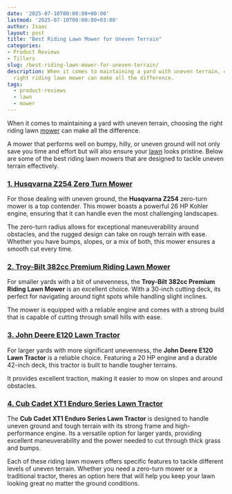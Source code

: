 ```yaml
---
date: '2025-07-10T00:00:00+00:00'
lastmod: '2025-07-10T00:00:00+03:00'
author: Isaac
layout: post
title: "Best Riding Lawn Mower for Uneven Terrain"
categories:
- Product Reviews
- Tillers
slug: /best-riding-lawn-mower-for-uneven-terrain/
description: When it comes to maintaining a yard with uneven terrain, choosing the
  right riding lawn mower can make all the difference.
tags: 
  - product-reviews
  - lawn
  - mower
---
```

When it comes to maintaining a yard with uneven terrain, choosing the right riding lawn [mower](/posts/best-riding-lawn-mower-for-2-acres/) can make all the difference.

A mower that performs well on bumpy, hilly, or uneven ground will not only save you time and effort but will also ensure your [lawn](/posts/best-riding-lawn-mower-for-hilly-terrain/) looks pristine. Below are some of the best riding lawn mowers that are designed to tackle uneven terrain effectively.
### [1. Husqvarna Z254 Zero Turn Mower](https://www.amazon.com/dp/B0DGYPDTBH?&linkCode=ll1&tag=p-policy-20&linkId=3f4c8b31da3aba444fccf3d2ba967ca3&language=en_US&ref_=as_li_ss_tl)
For those dealing with uneven ground, the
**Husqvarna Z254**
zero-turn mower is a top contender. This mower boasts a powerful 26 HP Kohler engine, ensuring that it can handle even the most challenging landscapes.

The zero-turn radius allows for exceptional maneuverability around obstacles, and the rugged design can take on rough terrain with ease. Whether you have bumps, slopes, or a mix of both, this mower ensures a smooth cut every time.
### [2. Troy-Bilt 382cc Premium Riding Lawn Mower](https://www.amazon.com/Troy-Bilt-30-Inch-Neighborhood-Riding-Lawn-Mower/s?k=Troy-Bilt+30-Inch+Neighborhood+Riding+Lawn+Mower&linkCode=ll2&tag=p-policy-20&linkId=319910a3d161a7be93a228c4eb457bed&language=en_US&ref_=as_li_ss_tl)
For smaller yards with a bit of unevenness, the
**Troy-Bilt 382cc Premium Riding Lawn Mower**
is an excellent choice. With a 30-inch cutting deck, its perfect for navigating around tight spots while handling slight inclines.

The mower is equipped with a reliable engine and comes with a strong build that is capable of cutting through small hills with ease.
### [3. John Deere E120 Lawn Tractor](https://www.amazon.com/dp/B01IAPSPIC?tag=p-policy-20)
For larger yards with more significant unevenness, the
**John Deere E120 Lawn Tractor**
is a reliable choice. Featuring a 20 HP engine and a durable 42-inch deck, this tractor is built to handle tougher terrains.

It provides excellent traction, making it easier to mow on slopes and around obstacles.
### [4. Cub Cadet XT1 Enduro Series Lawn Tractor](https://www.amazon.com/dp/B07VLRD8L2?tag=p-policy-20)
The
**Cub Cadet XT1 Enduro Series Lawn Tractor**
is designed to handle uneven ground and tough terrain with its strong frame and high-performance engine. Its a versatile option for larger yards, providing excellent maneuverability and the power needed to cut through thick grass and bumps.

Each of these riding lawn mowers offers specific features to tackle different levels of uneven terrain. Whether you need a zero-turn mower or a traditional tractor, theres an option here that will help you keep your lawn looking great no matter the ground conditions.
